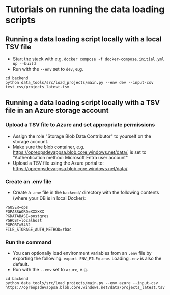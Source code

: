# Tutorials on running the data loading scripts

## Running a data loading script locally with a local TSV file

- Start the stack with e.g. `docker compose -f docker-compose.initial.yml up --build`
- Run with the `--env` set to `dev`, e.g.

```
cd backend
python data_tools/src/load_projects/main.py --env dev --input-csv test_csv/projects_latest.tsv
```

## Running a data loading script locally with a TSV file in an Azure storage account

### Upload a TSV file to Azure and set appropriate permissions

- Assign the role "Storage Blob Data Contributor" to yourself on the storage account.
- Make sure the blob container, e.g. https://opreopsdevappsa.blob.core.windows.net/data/, is set to "Authentication method: Microsoft Entra user account"
- Upload a TSV file using the Azure portal to: https://opreopsdevappsa.blob.core.windows.net/data/

### Create an .env file

- Create a `.env` file in the `backend/` directory with the following contents (where your DB is in local Docker):

```
PGUSER=ops
PGPASSWORD=XXXXXX
PGDATABASE=postgres
PGHOST=localhost
PGPORT=5432
FILE_STORAGE_AUTH_METHOD=rbac
```

### Run the command

- You can optionally load environment variables from an `.env` file by exporting the following: `export ENV_FILE=.env`.  Loading `.env` is also the default.
- Run with the `--env` set to `azure`, e.g.

```
cd backend
python data_tools/src/load_projects/main.py --env azure --input-csv https://opreopsdevappsa.blob.core.windows.net/data/projects_latest.tsv
```

